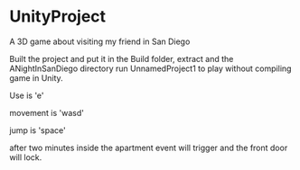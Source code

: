 # UnityProject
A 3D game about visiting my friend in San Diego

Built the project and put it in the Build folder, extract and the ANightInSanDiego directory run UnnamedProject1 to play without compiling game in Unity.

Use is 'e'

movement is 'wasd'

jump is 'space'

after two minutes inside the apartment event will trigger and the front door will lock.
